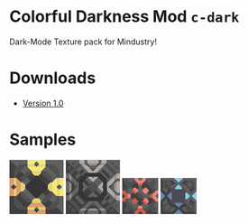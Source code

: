 # Colorful Darkness Mod `c-dark`

Dark-Mode Texture pack for Mindustry!

# Downloads

- [Version 1.0](https://github.com/Rex-Hm/Colorful-Darkness-Mod/archive/refs/tags/v1.0.zip)

# Samples

![](https://github.com/Rex-Hm/Colorful-Darkness-Mod/blob/main/sprites-override/blocks/production/alloy-smelter.png?raw=true)
![](https://github.com/Rex-Hm/Colorful-Darkness-Mod/blob/main/sprites-override/blocks/production/disassembler.png?raw=true)
![](https://github.com/Rex-Hm/Colorful-Darkness-Mod/blob/main/sprites-override/blocks/production/blast-mixer.png?raw=true)
![](https://github.com/Rex-Hm/Colorful-Darkness-Mod/blob/main/sprites-override/blocks/production/cryofluid-mixer-bottom.png?raw=true)
